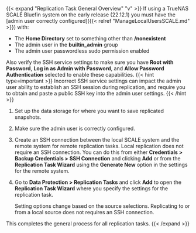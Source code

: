 &NewLine;

{{< expand "Replication Task General Overview" "v" >}}
If using a TrueNAS SCALE Bluefin system on the early release (22.12.1) you must have the [admin user correctly configured]({{< relref "ManageLocalUsersSCALE.md" >}}) with:

* The **Home Directory** set to something other than **/nonexistent**
* The admin user in the **builtin_admin** group
* The admin user passwordless sudo permission enabled

Also verify the SSH service settings to make sure you have **Root with Password**, **Log in as Admin with Password**, and **Allow Password Authentication** selected to enable these capabilities.
{{< hint type=important >}}
Incorrect SSH service settings can impact the admin user ability to establish an SSH session during replication, and require you to obtain and paste a public SSH key into the admin user settings.
{{< /hint >}}

1. Set up the data storage for where you want to save replicated snapshots. 
   
2. Make sure the admin user is correctly configured. 
   
3. Create an SSH connection between the local SCALE system and the remote system for remote replication tasks. Local replication does not require an SSH connection. 
   You can do this from either **Credentials > Backup Credentials > SSH Connection** and clicking **Add** or from the **Replication Task Wizard** using the **Generate New** option in the settings for the remote system.

4. Go to **Data Protection > Replication Tasks** and click **Add** to open the **Replication Task Wizard** where you specify the settings for the replication task.
  
   Setting options change based on the source selections. Replicating to or from a local source does not requires an SSH connection.
   
This completes the general process for all replication tasks.
{{< /expand >}}